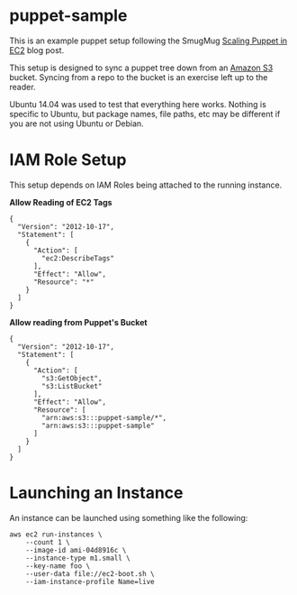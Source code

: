 puppet-sample
=============

This is an example puppet setup following the SmugMug [Scaling Puppet in EC2](http://sorcery.smugmug.com/2013/01/14/scaling-puppet-in-ec2/) blog post.

This setup is designed to sync a puppet tree down from an [Amazon S3](http://aws.amazon.com/s3/) bucket.  Syncing from a repo to the bucket is an exercise left up to the reader.

Ubuntu 14.04 was used to test that everything here works.  Nothing is specific to Ubuntu, but package names, file paths, etc may be different if you are not using Ubuntu or Debian.

# IAM Role Setup
This setup depends on IAM Roles being attached to the running instance.

**Allow Reading of EC2 Tags**

```
{
  "Version": "2012-10-17",
  "Statement": [
    {
      "Action": [
        "ec2:DescribeTags"
      ],
      "Effect": "Allow",
      "Resource": "*"
    }
  ]
}
```

**Allow reading from Puppet's Bucket**
```
{
  "Version": "2012-10-17",
  "Statement": [
    {
      "Action": [
        "s3:GetObject",
        "s3:ListBucket"
      ],
      "Effect": "Allow",
      "Resource": [
        "arn:aws:s3:::puppet-sample/*",
        "arn:aws:s3:::puppet-sample"
      ]
    }
  ]
}
```

# Launching an Instance
An instance can be launched using something like the following:
```
aws ec2 run-instances \
    --count 1 \
    --image-id ami-04d8916c \
    --instance-type m1.small \
    --key-name foo \
    --user-data file://ec2-boot.sh \
    --iam-instance-profile Name=live
```
